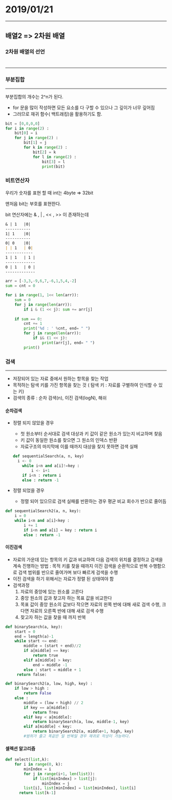 # 2019/01/21

***



## 배열2 => 2차원 배열

### 2차원 배열의 선언

#

***



### 부분집합

***



부분집합의 개수는 2^n가 된다.

* for 문을 많이 작성하면 모든 요소를 다 구할 수 있으나 그 깊이가 너무 깊어짐
* 그러므로 재귀 함수( 백트래킹)을 활용하기도 함.

```py
bit = [0,0,0,0]
for i in range(2) :
	bit[0] = i
	for j in range(2) :
		bit[1] = j
		for k in range(2) :
			bit[2] = k
			for l in range(2) :
				bit[3] = l
				print(bit)
```



### 비트연산자

우리가 숫자를 표현 할 때 int는 4byte => 32bit

맨처음 bit는 부호를 표현한다.

bit 연산자에는 & , | , << , >> 이 존재하는데

```markdown
& | 1	|0|
-----------
1| 1	|0|
-----------
0| 0	|0|
| | 1	| 0|
------------
1 | 1	| 1 |
-------------
0 | 1	| 0 |
-------------
```

```python
arr = [-3,3,-9,6,7,-6,1,5,4,-2]
sum = cnt = 0

for i in range(1, 1<< len(arr)):
    sum = 0
    for j in range(len(arr)):
        if i & (1 << j): sum += arr[j]
            
    if sum == 0:
        cnt += 1
        print('%d : ' %cnt, end= " ")
        for j in range(len(arr)):
            if i& (1 << j):
                print(arr[j], end= " ")
        print()
```

### 검색

***

* 저장되어 있는 자료 중에서 원하는 항목을 찾는 작업
* 목적하는 탐색 키를 가진 항목을 찾는 것 ( 탐색 키 : 자료를 구별하여 인식할 수 있는 키)
* 검색의 종류 : 순차 검색(n), 이진 검색(logN), 해쉬

#### 순차검색

* 정렬 되지 않았을 경우

  * 첫 원소부터 순서대로 검색 대상과 키 값이 같은 원소가 있는지 비교하며 찾음
  * 키  값이 동일한 원소를 찾으면 그 원소의 인덱스 반환
  * 자료구조의 마지막에 이를 때까지 대상을 찾지 못하면 검색 실패

  ```python
  def sequentialSearch(a, n, key)
  	i <- 0
      while i<n and a[i]!=key :
          i <- i+1
      if i<n : return i
      else : return -1
  ```

  

* 정렬 되었을 경우

  * 정렬 되어 있으므로 검색 실패를 반환하는 경우 평균 비교 회수가 반으로 줄어듬

```python
def sequentialSearch2(a, n, key):
    i = 0
    while i<n and a[i]<key :
        i += 1
        if i<n and a[i] = key : return i
        else : return -1
```



#### 이진검색

* 자료의 가운데 있는 항목의 키 값과 비교하여 다음 검색의 위치를 결정하고 검색을 계속 진행하는 방법 : 목적 키를 찾을 때까지 이진 검색을 순환적으로 반복 수행함으로 검색 범위를 반으로 줄여가며 보다 빠르게 검색을 수행
* 이진 검색을 하기 위해서는 자료가 정렬 된 상태여야 함
* 검색과정
  1. 자료의 중앙에 있는 원소를 고른다
  2. 중앙 원소의 값과 찾고자 하는 목표 값을 비교한다
  3. 목표 값이 중앙 원소의 값보다 작으면 자료의 왼쪽 반에 대해 새로 검색 수행, 크다면 자료의 오른쪽 반에 대해 새로 검색 수행
  4. 찾고자 하는 값을 찾을 때 까지 반복

```python
def binarySearch(a, key):
    start = 0
    end = length(a)-1
    while start <= end:
        middle = (start + end)//2
        if a[middle] == key:
            return true
        elif a[middle] > key:
            end = middle -1
        else : start = middle + 1
     return false:
```

```python
def binarySearch2(a, low, high, key) :
    if low > high :
        return False
    else :
        middle = (low + high) // 2
        if key == a[middle]:
            return Treu
        elif key < a[middle]:
            return binarySearch(a, low, middle-1, key)
        elif a[middle] < key:
            return binarySearch2(a, middle+1, high, key)
        #범위가 줄고 똑같은 일 반복일 경우 재귀로 작성이 가능하다.
```

#### 셀렉션 알고리즘

```python
def select(list,k):
    for i in range(0, k):
        minIndex = i
        for j in range(i+1, len(list)):
            if list[minIndex] > list[j]:
                minIndex = j
        list[i], list[minIndex] = list[minIndex], list[i]
      return list[k-1]
```

